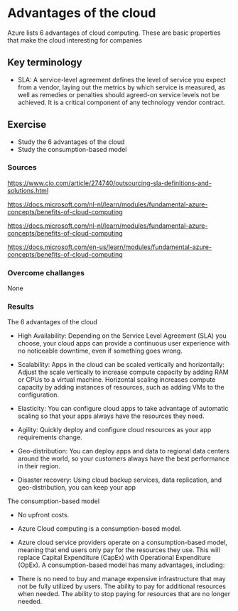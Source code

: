 # Advantages of the cloud

Azure lists 6 advantages of cloud computing. These are basic properties that make the cloud interesting for companies

## Key terminology

- SLA: A service-level agreement defines the level of service you expect from a vendor, laying out the metrics by which service is measured, as well as remedies or penalties should agreed-on service levels not be achieved. It is a critical component of any technology vendor contract.


## Exercise

- Study the 6 advantages of the cloud
- Study the consumption-based model

### Sources

https://www.cio.com/article/274740/outsourcing-sla-definitions-and-solutions.html

https://docs.microsoft.com/nl-nl/learn/modules/fundamental-azure-concepts/benefits-of-cloud-computing

https://docs.microsoft.com/nl-nl/learn/modules/fundamental-azure-concepts/benefits-of-cloud-computing

https://docs.microsoft.com/en-us/learn/modules/fundamental-azure-concepts/benefits-of-cloud-computing

### Overcome challanges

None

### Results

The 6 advantages of the cloud

 - High Availability: Depending on the Service Level Agreement (SLA) you choose, your cloud apps can provide a continuous user experience with no noticeable downtime, even if something goes wrong.

- Scalability: Apps in the cloud can be scaled vertically and horizontally:
Adjust the scale vertically to increase compute capacity by adding RAM or CPUs to a virtual machine.
Horizontal scaling increases compute capacity by adding instances of resources, such as adding VMs to the configuration.

- Elasticity: You can configure cloud apps to take advantage of automatic scaling so that your apps always have the resources they need.

- Agility: Quickly deploy and configure cloud resources as your app requirements change.

- Geo-distribution: You can deploy apps and data to regional data centers around the world, so your customers always have the best performance in their region.

- Disaster recovery: Using cloud backup services, data replication, and geo-distribution, you can keep your app



The consumption-based model


- No upfront costs.

- Azure Cloud computing is a consumption-based model.

- Azure cloud service providers operate on a consumption-based model, meaning that end users only pay for the resources they use. This will replace Capital Expenditure (CapEx) with Operational Expenditure (OpEx).
A consumption-based model has many advantages, including:


- There is no need to buy and manage expensive infrastructure that may not be fully utilized by users.
The ability to pay for additional resources when needed.
The ability to stop paying for resources that are no longer needed.